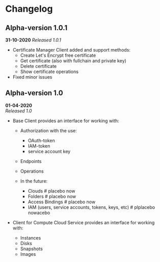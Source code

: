 # Changelog


## Alpha-version 1.0.1
**31-10-2020**
*Released 1.0.1*

* Certificate Manager Client added and support methods:
  * Create Let's Encrypt free certificate  
  * Get certificate (also with fullchain and private key)  
  * Delete certificate  
  * Show certificate operations  
* Fixed minor issues  
  
  
## Alpha-version 1.0

**01-04-2020**  
*Released 1.0*  

* Base Client provides an interface for working with:  
  * Authorization with the use:  
    * OAuth-token  
    * IAM-token  
    * service account key  
  * Endpoints  
  * Operations  

  * In the future:  
    * Clouds  # placebo now  
    * Folders  # placebo now  
    * Access Bindings  # placebo now  
    * IAM (users, service accounts, tokens, keys, etc)  # plplacebo nowacebo  

* Client for Compute Cloud Service provides an interface for working with:  
  * Instances  
  * Disks  
  * Snapshots  
  * Images  
